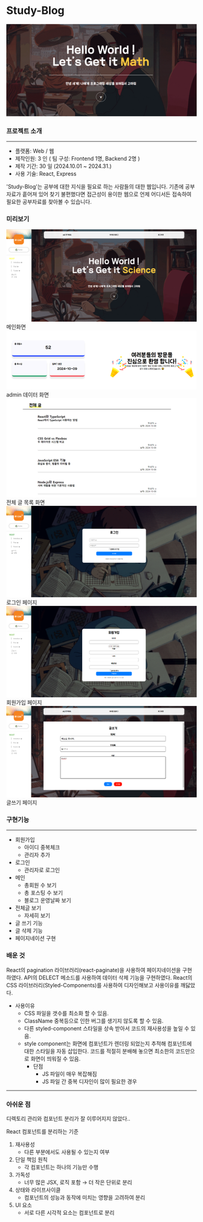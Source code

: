 # Study-Blog

![이미지 오류](image.png)

### 프로젝트 소개

---

- 플랫폼: Web / 웹
- 제작인원: 3 인 ( 팀 구성: Frontend 1명, Backend 2명 )
- 제작 기간: 30 일 (2024.10.01 ~ 2024.31.)
- 사용 기술: React, Express

'Study-Blog'는 공부에 대한 지식을 필요로 하는 사람들의 대한 웹입니다.
기존에 공부자료가 흩어져 있어 찾기 불편했다면 접근성이 용이한 웹으로 언제 어디서든 접속하여 필요한 공부자료를 찾아볼 수 있습니다.

### 미리보기

![alt text](image-1.png)
메인화면
![alt text](image-2.png)
admin 데이터 화면
![alt text](image-3.png)
전체 글 목록 화면
![alt text](image-4.png)
로그인 페이지
![alt text](image-5.png)
회원가입 페이지
![alt text](image-6.png)
글쓰기 페이지

### 구현기능

---

- 회원가입
  - 아이디 중복체크
  - 관리자 추가
- 로그인
  - 관리자로 로그인
- 메인
  - 총회원 수 보기
  - 총 포스팅 수 보기
  - 블로그 운영날짜 보기
- 전체글 보기
  - 자세히 보기
- 글 쓰기 기능
- 글 삭제 기능
- 페이지네이션 구현

### 배운 것

React의 pagination 라이브러리(react-paginate)을 사용하여 페이지네이션을 구현하였다.
API의 DELECT 메소드를 사용하여 데이터 삭제 기능을 구현하였다.
React의 CSS 라이브러리(Styled-Components)를 사용하여 디자인해보고 사용이유를 깨닳았다.

- 사용이유
  - CSS 파일을 갯수를 최소화 할 수 있음.
  - ClassName 중복등으로 인한 버그를 생기지 않도록 할 수 있음.
  - 다른 styled-component 스타일을 상속 받아서 코드의 재사용성을 높일 수 있음.
  - style component는 화면에 컴포넌트가 렌더링 되었는지 추적해 컴포넌트에 대한 스타일을 자동 삽입한다. 코드를 적절히 분배해 놓으면 최소한의 코드만으로 화면이 띄워질 수 있음.
    - 단점
      - JS 파일이 매우 복잡해짐
      - JS 파일 간 중복 디자인이 많이 필요한 경우

---

### 아쉬운 점

디렉토리 관리와 컴포넌트 분리가 잘 이루어지지 않았다..

React 컴포넌트를 분리하는 기준

1. 재사용성
   - 다른 부분에서도 사용될 수 있는지 여부
2. 단일 책임 원칙
   - 각 컴포넌트는 하나의 기능만 수행
3. 가독성
   - 너무 많은 JSX, 로직 포함 → 더 작은 단위로 분리
4. 상태와 라이프사이클
   - 컴포넌트의 성능과 동작에 미치는 영향을 고려하여 분리
5. UI 요소
   - 서로 다른 시각적 요소는 컴포넌트로 분리
